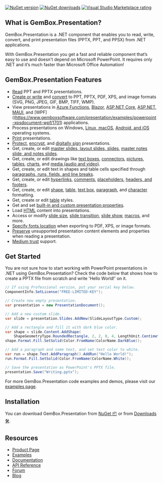 [![NuGet version](https://img.shields.io/nuget/v/GemBox.Presentation?style=for-the-badge)](https://www.nuget.org/packages/GemBox.Presentation/) [![NuGet downloads](https://img.shields.io/nuget/dt/GemBox.Presentation?style=for-the-badge)](https://www.nuget.org/packages/GemBox.Presentation/) [![Visual Studio Marketplace rating](https://img.shields.io/visual-studio-marketplace/stars/GemBoxSoftware.GemBoxPresentation?style=for-the-badge)](https://marketplace.visualstudio.com/items?itemName=GemBoxSoftware.GemBoxPresentation)

## What is GemBox.Presentation?

GemBox.Presentation is a .NET component that enables you to read, write, convert, and print presentation files (PPTX, PPT, and PPSX) from .NET applications.

With GemBox.Presentation you get a fast and reliable component that’s easy to use and doesn't depend on Microsoft PowerPoint. It requires only .NET and it’s much faster than Microsoft Office Automation!


## GemBox.Presentation Features

- [Read](https://www.gemboxsoftware.com/presentation/examples/c-sharp-vb-net-open-read-powerpoint/201) PPT and PPTX presentations.
- [Create or write](https://www.gemboxsoftware.com/presentation/examples/c-sharp-vb-net-create-write-powerpoint/202) and [convert](https://www.gemboxsoftware.com/presentation/examples/c-sharp-convert-powerpoint-to-pdf/204) to PPT, PPTX, PDF, XPS, and image formats (SVG, PNG, JPEG, GIF, BMP, TIFF, WMP).
- View presentations in [Azure Functions](https://www.gemboxsoftware.com/presentation/examples/create-powerpoint-pdf-on-azure-functions-app-service/2201), [Blazor](https://www.gemboxsoftware.com/presentation/examples/blazor-create-powerpoint/2002), [ASP.NET Core](https://www.gemboxsoftware.com/presentation/examples/asp-net-core-create-powerpoint-pptx-pdf/2001), [ASP.NET](https://www.gemboxsoftware.com/presentation/examples/asp-net-powerpoint-export/1601), [MAUI](https://www.gemboxsoftware.com/presentation/examples/create-powerpoint-file-maui/2102), and [WPF]((https://www.gemboxsoftware.com/presentation/examples/powerpoint-xpsdocument-wpf/1701) applications.
- Process presentations on Windows, [Linux, macOS](https://www.gemboxsoftware.com/presentation/examples/create-powerpoint-pdf-on-linux-net-core/1901), [Android, and iOS](https://www.gemboxsoftware.com/presentation/examples/create-powerpoint-file-xamarin/2101) operating systems.
- [Print](https://www.gemboxsoftware.com/presentation/examples/c-sharp-print-powerpoint/251) presentations.
- [Protect](https://www.gemboxsoftware.com/presentation/examples/pptx-modify-protection/804), [encrypt](https://www.gemboxsoftware.com/presentation/examples/c-sharp-vb-net-pptx-encryption/803), and [digitally sign](https://www.gemboxsoftware.com/presentation/examples/pptx-digital-signature/805) presentations.
- Get, create, or edit [master slides, layout slides, slides](https://www.gemboxsoftware.com/presentation/examples/c-sharp-vb-net-powerpoint-slides/401), [master notes slide, and notes slides](https://www.gemboxsoftware.com/presentation/examples/c-sharp-vb-net-powerpoint-slide-notes/411).
- Get, create, or edit drawings like [text boxes](https://www.gemboxsoftware.com/presentation/examples/powerpoint-textboxes/404), [connectors](https://www.gemboxsoftware.com/presentation/examples/powerpoint-shapes/403), [pictures](https://www.gemboxsoftware.com/presentation/examples/powerpoint-pictures/405), [tables](https://www.gemboxsoftware.com/presentation/examples/powerpoint-tables/601), [charts](https://www.gemboxsoftware.com/presentation/examples/powerpoint-charts/412), and [media (audio and video)](https://www.gemboxsoftware.com/presentation/examples/powerpoint-audio-video/406).
- Get, create, or edit text in shapes and table cells specified through [paragraphs, runs, fields, and line breaks](https://www.gemboxsoftware.com/presentation/examples/powerpoint-textboxes/404).
- Get, create, or edit [hyperlinks](https://www.gemboxsoftware.com/presentation/examples/powerpoint-hyperlinks/409), [comments](https://www.gemboxsoftware.com/presentation/examples/powerpoint-comments/408), [placeholders](https://www.gemboxsoftware.com/presentation/examples/powerpoint-placeholders/402), [headers, and footers](https://www.gemboxsoftware.com/presentation/examples/powerpoint-header-footer/407).
- Get, create, or edit [shape](https://www.gemboxsoftware.com/presentation/examples/powerpoint-shape-formatting/301), [table](https://www.gemboxsoftware.com/presentation/examples/powerpoint-table-formatting/602), [text box](https://www.gemboxsoftware.com/presentation/examples/powerpoint-textbox-formatting/302), [paragraph](https://www.gemboxsoftware.com/presentation/examples/powerpoint-paragraph-formatting/303), and [character](https://www.gemboxsoftware.com/presentation/examples/powerpoint-character-formatting/304) formatting.
- Get, create or edit [table](https://www.gemboxsoftware.com/presentation/examples/powerpoint-table-styles/603) styles.
- Get and set [built-in and custom presentation properties](https://www.gemboxsoftware.com/presentation/examples/powerpoint-properties/410).
- Load [HTML](https://www.gemboxsoftware.com/presentation/examples/powerpoint-load-html/208) content into presentations.
- Access or modify [slide size](https://www.gemboxsoftware.com/presentation/docs/GemBox.Presentation.PresentationDocument.html#GemBox_Presentation_PresentationDocument_SlideSize), [slide transition](https://www.gemboxsoftware.com/presentation/examples/powerpoint-slide-transition/501), [slide show](https://www.gemboxsoftware.com/presentation/examples/powerpoint-slideshow/502), [macros](https://www.gemboxsoftware.com/presentation/examples/vba-macros/506), and more.
- [Specify fonts location](https://www.gemboxsoftware.com/presentation/examples/private-fonts/503) when exporting to PDF, XPS, or image formats.
- [Preserve](https://www.gemboxsoftware.com/presentation/examples/powerpoint-preservation/701) unsupported presentation content elements and properties when reading a presentation.
- [Medium trust](https://www.gemboxsoftware.com/presentation/examples/asp-net-powerpoint-export/1601) support.

## Get Started

You are not sure how to start working with PowerPoint presentations in .NET using GemBox.Presentation? Check the code below that shows how to create a PPTX file from scratch and write 'Hello World!' on it.

```csharp
// If using Professional version, put your serial key below.
ComponentInfo.SetLicense("FREE-LIMITED-KEY");

// Create new empty presentation.
var presentation = new PresentationDocument();

// Add a new custom slide.
var slide = presentation.Slides.AddNew(SlideLayoutType.Custom);

// Add a rectangle and fill it with dark blue color.
var shape = slide.Content.AddShape(
    ShapeGeometryType.RoundedRectangle, 2, 2, 8, 4, LengthUnit.Centimeter);
shape.Format.Fill.SetSolid(Color.FromName(ColorName.DarkBlue));

// Add a paragraph and some text, and set text color to white.
var run = shape.Text.AddParagraph().AddRun("Hello World!");
run.Format.Fill.SetSolid(Color.FromName(ColorName.White));

// Save the presentation as PowerPoint's PPTX file.
presentation.Save("Writing.pptx");
```

For more GemBox.Presentation code examples and demos, please visit our [examples page](https://www.gemboxsoftware.com/presentation/examples/c-sharp-vb-net-powerpoint-library/101).

## Installation

You can download GemBox.Presentation from [NuGet 📦](https://www.nuget.org/packages/GemBox.Presentation/) or from [Downloads 🛠️](https://www.gemboxsoftware.com/presentation/downloads/).

## Resources

- [Product Page](https://www.gemboxsoftware.com/presentation)
- [Examples](https://www.gemboxsoftware.com/presentation/examples)
- [Documentation](https://www.gemboxsoftware.com/presentation/docs/introduction.html)
- [API Reference](https://www.gemboxsoftware.com/presentation/docs/GemBox.Presentation.html)
- [Forum](https://forum.gemboxsoftware.com/c/gembox-presentation/8)
- [Blog](https://www.gemboxsoftware.com/gembox-presentation)

